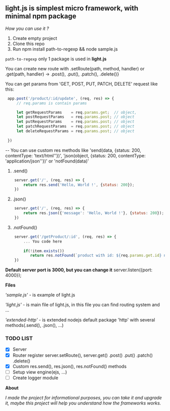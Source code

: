 **light.js** is simplest micro framework, with minimal npm package
--
_How you can use it ?_

1) Create empty project
2) Clone this repo
3) Run npm install path-to-regexp && node sample.js

`path-to-regexp` only 1 package is used in **light.js**

You can create new route with 
.setRoute(path, method, handler) or .get(path, handler) -> .post(), .put(), .patch(), .delete()} 

You can get params from 'GET, POST, PUT, PATCH, DELETE' request like this:
```js
 app.post('/product/:id/update', (req, res) => {
     // req.params is contain params

     let getRequestParams    = req.params.get;  // object,
     let postRequestParams   = req.params.post; // object
     let putRequestParams    = req.params.post; // object
     let patchRequestParams  = req.params.post; // object
     let deleteRequestParams = req.params.post; // object
     
 })
 ```
--
You can use custom res methods like 'send(data, {status: 200, contentType: 'text/html''})', 'json(object, {status: 200, contentType: 'application/json''})' or 'notFound(data)'

1) .send()
```js
    server.get('/', (req, res) => {
        return res.send('Hello, World !', {status: 200});
    })
```
2) .json()
```js
    server.get('/', (req, res) => {
        return res.json({'message': 'Hello, World !'}, {status: 200});
    })
```

3) .notFound()
```js
    server.get('/getProduct/:id', (req, res) => {
        ... You code here
        
        if(!item.exists())
           return res.notFound(`product with id: ${req.params.get.id} not found`, {status: 404});
    })
```


**Default server port is 3000, but you can change it**
server.listen({port: 4000});

**Files**

_'sample.js'_ - is example of light.js

_'light.js'_ - is main file of light.js, in this file you can find routing system and ...

_'extended-http'_ - is extended nodejs default package 'http' with several methods(.send(), .json(), ...)


### TODO LIST
- [x] Server
- [x] Router register server.setRoute(), server.get() .post() .put() .patch() .delete()
- [x] Custom res.send(), res.json(), res.notFound() methods
- [ ] Setup view engine(ejs, ...)
- [ ] Create logger module

**About**

_I made the project for informational purposes, you can take it and upgrade it, 
maybe this project will help you understand how the frameworks works._
